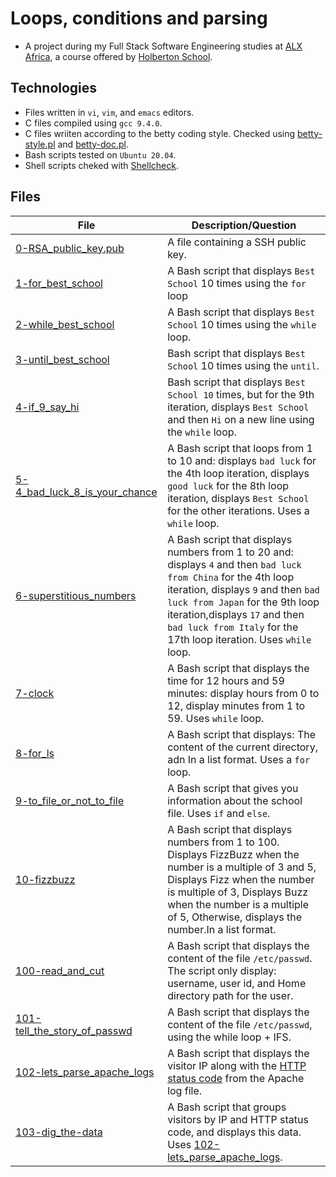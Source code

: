 # Loops, conditions and parsing

- A project during my Full Stack Software Engineering studies at [ALX Africa](https://www.alxafrica.com/software-engineering-2022/), a course offered by [Holberton School](https://www.holbertonschool.com/). 

## Technologies 

- Files written in ```vi```, ```vim```, and ```emacs``` editors. 
- C files compiled using ```gcc 9.4.0```.
- C files wriiten according to the betty coding style. Checked using [betty-style.pl](https://github.com/holbertonschool/Betty/blob/master/betty-style.pl) and [betty-doc.pl](https://github.com/holbertonschool/Betty/blob/master/betty-doc.pl).
- Bash scripts tested on ```Ubuntu 20.04```.
- Shell scripts cheked with [Shellcheck](https://github.com/koalaman/shellcheck).

## Files

| File  | Description/Question |
| ---  | --- |
|[0-RSA_public_key.pub](0-RSA_public_key.pub)| A file containing a SSH public key.|
|[1-for_best_school](1-for_best_school)|A Bash script that displays ```Best School``` 10 times using the ```for``` loop|. 
|[2-while_best_school](2-while_best_school)|A Bash script that displays ```Best School``` 10 times using the ```while``` loop.|
|[3-until_best_school](3-until_best_school)| Bash script that displays ```Best School``` 10 times using the ```until```.|
|[4-if_9_say_hi](4-if_9_say_hi)| Bash script that displays ```Best School 10``` times, but for the 9th iteration, displays ```Best School``` and then ```Hi``` on a new line using the ```while``` loop.|
|[5-4_bad_luck_8_is_your_chance](5-4_bad_luck_8_is_your_chance)|A Bash script that loops from 1 to 10 and: displays ```bad luck``` for the 4th loop iteration, displays ```good luck``` for the 8th loop iteration, displays ```Best School``` for the other iterations. Uses a ```while``` loop.|
|[6-superstitious_numbers](6-superstitious_numbers)|A  Bash script that displays numbers from 1 to 20 and: displays ```4``` and then ```bad luck from China``` for the 4th loop iteration, displays ```9``` and then ```bad luck from Japan``` for the 9th loop iteration,displays ```17``` and then ```bad luck from Italy``` for the 17th loop iteration. Uses ```while``` loop.|
|[7-clock](7-clock)|A Bash script that displays the time for 12 hours and 59 minutes: display hours from 0 to 12, display minutes from 1 to 59. Uses ```while``` loop.|
|[8-for_ls](8-for_ls)|A Bash script that displays: The content of the current directory, adn In a list format. Uses a ```for``` loop.|
|[9-to_file_or_not_to_file](9-to_file_or_not_to_file)|A Bash script that gives you information about the school file. Uses ```if``` and ```else```.|
|[10-fizzbuzz](10-fizzbuzz)|A Bash script that displays numbers from 1 to 100. Displays FizzBuzz when the number is a multiple of 3 and 5, Displays Fizz when the number is multiple of 3, Displays Buzz when the number is a multiple of 5, Otherwise, displays the number.In a list format.|
|[100-read_and_cut](100-read_and_cut)|A Bash script that displays the content of the file ```/etc/passwd```. The script  only display: username, user id, and Home directory path for the user.|
|[101-tell_the_story_of_passwd](101-tell_the_story_of_passwd)| A  Bash script that displays the content of the file ```/etc/passwd```, using the while loop + IFS.|
|[102-lets_parse_apache_logs](102-lets_parse_apache_logs)| A Bash script that displays the visitor IP along with the [HTTP status code](https://en.wikipedia.org/wiki/List_of_HTTP_status_codes) from the Apache log file.|
|[103-dig_the-data](103-dig_the-data)| A Bash script that groups visitors by IP and HTTP status code, and displays this data. Uses [102-lets_parse_apache_logs](102-lets_parse_apache_logs).|
